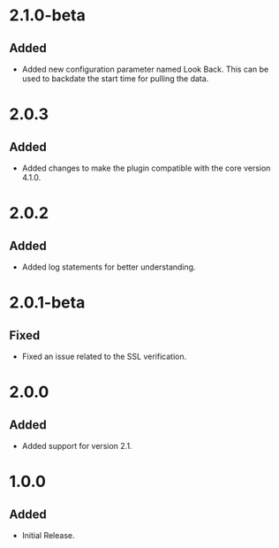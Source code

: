 # 2.1.0-beta
## Added
- Added new configuration parameter named Look Back. This can be used to backdate the start time for pulling the data.

# 2.0.3
## Added
- Added changes to make the plugin compatible with the core version 4.1.0.

# 2.0.2
## Added
- Added log statements for better understanding.

# 2.0.1-beta
## Fixed
- Fixed an issue related to the SSL verification.

# 2.0.0
## Added
- Added support for version 2.1.

# 1.0.0
## Added
- Initial Release.